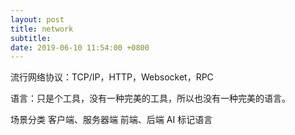 ```yaml
---
layout: post
title: network
subtitle: 
date: 2019-06-10 11:54:00 +0800
---
```


流行网络协议：TCP/IP，HTTP，Websocket，RPC

语言：只是个工具，没有一种完美的工具，所以也没有一种完美的语言。

场景分类
客户端、服务器端
前端、后端
AI
标记语言



